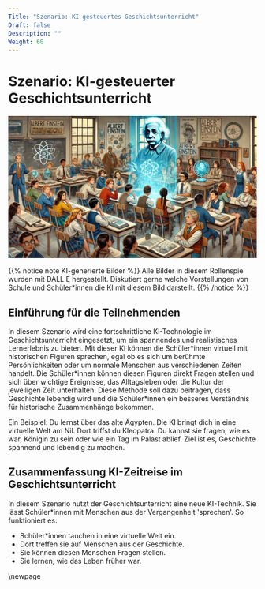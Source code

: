 ```yaml
---
Title: "Szenario: KI-gesteuertes Geschichtsunterricht"
Draft: false
Description: ""
Weight: 60
---
```



# Szenario: KI-gesteuerter Geschichtsunterricht


![Szenario Lernassistenz](Szenario-Geschichte.jpeg)

{{% notice note KI-generierte Bilder %}} 
Alle Bilder in diesem Rollenspiel wurden mit DALL E hergestellt. Diskutiert gerne welche Vorstellungen von Schule und Schüler\*innen die KI mit diesem Bild darstellt. 
{{% /notice %}}


## Einführung für die Teilnehmenden
In diesem Szenario wird eine fortschrittliche KI-Technologie im Geschichtsunterricht eingesetzt, um ein spannendes und realistisches Lernerlebnis zu bieten. Mit dieser KI können die Schüler\*innen virtuell mit historischen Figuren sprechen, egal ob es sich um berühmte Persönlichkeiten oder um normale Menschen aus verschiedenen Zeiten handelt. Die Schüler\*innen können diesen Figuren direkt Fragen stellen und sich über wichtige Ereignisse, das Alltagsleben oder die Kultur der jeweiligen Zeit unterhalten. Diese Methode soll dazu beitragen, dass Geschichte lebendig wird und die Schüler\*innen ein besseres Verständnis für historische Zusammenhänge bekommen.

Ein Beispiel:
Du lernst über das alte Ägypten. Die KI bringt dich in eine virtuelle Welt am Nil. Dort triffst du Kleopatra. Du kannst sie fragen, wie es war, Königin zu sein oder wie ein Tag im Palast ablief. Ziel ist es, Geschichte spannend und lebendig zu machen.

## Zusammenfassung KI-Zeitreise im Geschichtsunterricht

In diesem Szenario nutzt der Geschichtsunterricht eine neue KI-Technik. Sie lässt Schüler\*innen mit Menschen aus der Vergangenheit 'sprechen'.
So funktioniert es:

- Schüler\*innen tauchen in eine virtuelle Welt ein.
- Dort treffen sie auf Menschen aus der Geschichte.
- Sie können diesen Menschen Fragen stellen.
- Sie lernen, wie das Leben früher war.

\newpage
